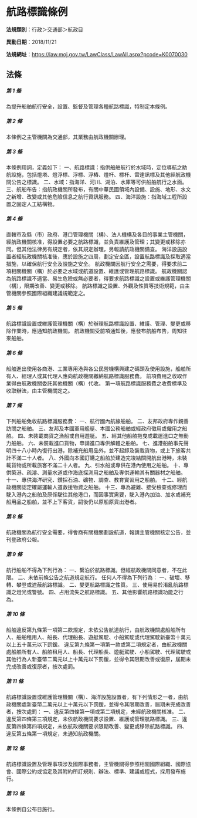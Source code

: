 # 航路標識條例

**法規類別**：行政＞交通部＞航政目

**異動日期**：2018/11/21  

**法規網址**：https://law.moj.gov.tw/LawClass/LawAll.aspx?pcode=K0070030





## 法條
##### 第 1 條
為提升船舶航行安全，設置、監督及管理各種航路標識，特制定本條例。

##### 第 2 條
本條例之主管機關為交通部，其業務由航政機關辦理。

##### 第 3 條
本條例用詞，定義如下：
一、航路標識：指供船舶航行於水域時，定位導航之助航設施，包括燈塔、燈浮標、浮標、浮樁、燈杆、標杆、雷達訊標及其他經航政機關公告之標識。
二、水域：指海洋、河川、湖泊、水庫等可供船舶航行之水面。
三、航船布告：指航政機關所發布，有關中華民國領域內設備、設施、地形、水文之新增、改變或其他危險信息之航行資訊服務。
四、海洋設施：指海域工程所設置之固定人工結構物。

##### 第 4 條
直轄市及縣（市）政府、港口管理機關（構）、法人機構及各目的事業主管機關，經航政機關核准，得設置必要之航路標識，並負責維護及管理；其變更或移除亦同。但其他法律另有規定者，依其規定辦理，另報請航政機關備查。
海洋設施設置者經航政機關核准後，應於設施之四周，劃定安全區，設置航路標識及採取適當措施，以確保航行安全及設施之安全。
航政機關因航行安全之需要，得要求前二項相關機關（構）於必要之水域或航道設置、維護或管理航路標識。
航政機關認為航路標識不適當、易生危險或無必要者，得要求航路標識之設置或維護管理機關（構），限期改善、變更或移除。
航路標識之設置、外觀及性質等技術規範，由主管機關參照國際組織建議規範定之。

##### 第 5 條
航路標識設置或維護管理機關（構）於辦理航路標識設置、維護、管理、變更或移除作業時，應通知航政機關。
航政機關受前項通知後，應發布航船布告，周知往來船舶。

##### 第 6 條
船舶進出使用各商港、工業專用港與各公民營機構興建之碼頭及使用設施，船舶所有人、經理人或其代理人應向航政機關繳納航路標識服務費。
前項費用之收取作業得由航政機關委託其他機關（構）代收。
第一項航路標識服務費之收費標準及收取辦法，由主管機關定之。

##### 第 7 條
下列船舶免收航路標識服務費：
一、航行國內航線船舶。
二、友邦政府專作親善訪問之船舶。
三、友邦及本國軍用艦艇、本國公務船舶或經政府徵用或僱用之船舶。
四、未裝載商貨之漁船或自用遊艇。
五、經其他船舶拖曳或載運進口之無動力船舶。
六、未裝載進口貨物，申請進口專供解體之船舶。
七、進港船舶事先聲明四十八小時內復行出港，除補充船用品外，並不起卸及裝載貨物，或上下旅客共計不滿二十人者。
八、外國向本國訂購之船舶於建造完竣結關開航出港時，未裝載貨物或所載旅客不滿二十人者。
九、引水船或專供在港內使用之船舶。
十、專供築港、疏濬、測量水道或作海底探測用之船舶及專供運輸其有關器材之船舶。
十一、專供海洋研究、鑽採石油、礦物、調查、教育實習用之船舶。
十二、經航政機關認定確屬運輸人道救援物資之船舶。
十三、專為避難、接受檢查或修理而駛入港內之船舶及原係駛往其他港口，而因事實需要，駛入港內加油、加水或補充船用品之船舶，並不上下客貨，嗣後仍以原船原貨出港者。

##### 第 8 條
航政機關為航行安全需要，得會商有關機關劃設航道，報請主管機關核定公告，並刊登政府公報。

##### 第 9 條
航行船舶不得為下列行為：
一、繫泊於航路標識。但經航政機關同意者，不在此限。
二、未依前條公告之航道規定航行。
任何人不得為下列行為：
一、破壞、移轉、攀登或遮蔽航路標識。
二、變更航路標識之性質。
三、使用易於淆亂航路標識之燈光或警號。
四、占用流失之航路標識。
五、其他影響航路標識功能之行為。

##### 第 10 條
船舶違反第九條第一項第二款規定，未依公告航道航行，由航政機關處船舶所有人、船舶租用人、船長、代理船長、遊艇駕駛、小船駕駛或代理駕駛新臺幣十萬元以上五十萬元以下罰鍰。
違反第九條第一項第一款或第二項規定者，由航政機關處船舶所有人、船舶租用人、船長、代理船長、遊艇駕駛、小船駕駛、代理駕駛或其他行為人新臺幣二萬元以上十萬元以下罰鍰，並得令其限期改善或復原，屆期未完成改善或復原者，按次處罰。

##### 第 11 條
航路標識設置或維護管理機關（構）、海洋設施設置者，有下列情形之一者，由航政機關處新臺幣二萬元以上十萬元以下罰鍰，並得令其限期改善，屆期未完成改善者，按次處罰：
一、違反第四條第一項或第二項規定，未經航政機關核准。
二、違反第四條第三項規定，未依航政機關要求設置、維護或管理航路標識。
三、違反第四條第四項規定，未依航政機關要求限期改善、變更或移除航路標識。
四、違反第五條第一項規定，未通知航政機關。

##### 第 12 條
航路標識設置及管理事項涉及國際事務者，主管機關得參照相關國際組織、國際協會、國際公約或協定及其附約所訂規則、辦法、標準、建議或程式，採用發布施行。

##### 第 13 條
本條例自公布日施行。


